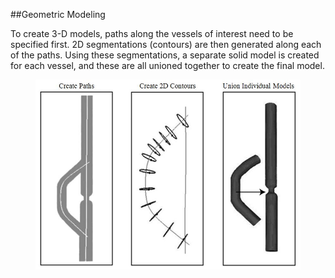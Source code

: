 ##Geometric Modeling

To create 3-D models, paths along the vessels of interest need to be specified first. 2D segmentations (contours) are then generated along each of the paths. Using these segmentations, a separate solid model is created for each vessel, and these are all unioned together to create the final model. 

<figure>
  <img class="svImg svImgMd"  src="documentation/quickguide/imgs/modelingflowchart.jpg"> 
  <figcaption class="svCaption" ></figcaption>
</figure>
